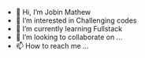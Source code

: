 - 👋 Hi, I’m Jobin Mathew
- 👀 I’m interested in Challenging codes
- 🌱 I’m currently learning Fullstack
- 💞️ I’m looking to collaborate on ...
- 📫 How to reach me ...

<!---
jeffz7/jeffz7 is a ✨ special ✨ repository because its `README.md` (this file) appears on your GitHub profile.
You can click the Preview link to take a look at your changes.
--->

